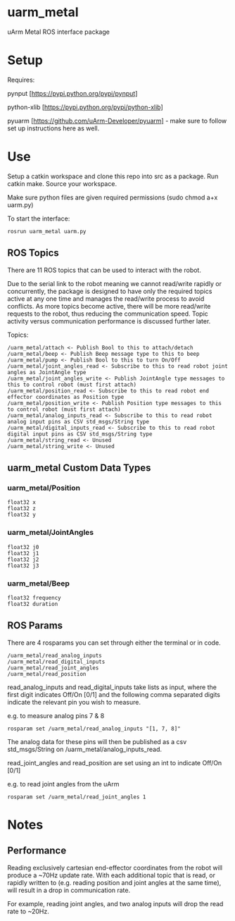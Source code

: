 # uarm_metal
uArm Metal ROS interface package

# Setup
Requires: 

pynput [https://pypi.python.org/pypi/pynput]

python-xlib [https://pypi.python.org/pypi/python-xlib]

pyuarm [https://github.com/uArm-Developer/pyuarm] -  make sure to follow set up instructions here as well.

# Use
Setup a catkin workspace and clone this repo into src as a package. Run catkin make. Source your workspace.

Make sure python files are given required permissions (sudo chmod a+x uarm.py)

To start the interface:
 ```
rosrun uarm_metal uarm.py
```

## ROS Topics
There are 11 ROS topics that can be used to interact with the robot.

Due to the serial link to the robot meaning we cannot read/write rapidly or concurrently, the package is designed to
have only the required topics active at any one time and manages the read/write process to avoid conflicts.
As more topics become active, there will be more read/write requests to the robot, thus reducing the communication
speed. Topic activity versus communication performance is
discussed further later.

Topics:
```
/uarm_metal/attach <- Publish Bool to this to attach/detach
/uarm_metal/beep <- Publish Beep message type to this to beep
/uarm_metal/pump <- Publish Bool to this to turn On/Off
/uarm_metal/joint_angles_read <- Subscribe to this to read robot joint angles as JointAngle type
/uarm_metal/joint_angles_write <- Publish JointAngle type messages to this to control robot (must first attach)
/uarm_metal/position_read <- Subscribe to this to read robot end effector coordinates as Position type
/uarm_metal/position_write <- Publish Position type messages to this to control robot (must first attach)
/uarm_metal/analog_inputs_read <- Subscribe to this to read robot analog input pins as CSV std_msgs/String type
/uarm_metal/digital_inputs_read <- Subscribe to this to read robot digital input pins as CSV std_msgs/String type
/uarm_metal/string_read <- Unused
/uarm_metal/string_write <- Unused
```

## uarm_metal Custom Data Types

### uarm_metal/Position
```
float32 x
float32 z
float32 y
```
### uarm_metal/JointAngles
```
float32 j0
float32 j1
float32 j2
float32 j3
```
### uarm_metal/Beep
```
float32 frequency
float32 duration
```

## ROS Params
There are 4 rosparams you can set through either the terminal or in code.

```
/uarm_metal/read_analog_inputs
/uarm_metal/read_digital_inputs
/uarm_metal/read_joint_angles
/uarm_metal/read_position
```

read_analog_inputs and read_digital_inputs take lists as input, where the first digit indicates Off/On [0/1] and the
following comma separated digits indicate the relevant pin you wish to measure.

e.g. to measure analog pins 7 & 8

```
rosparam set /uarm_metal/read_analog_inputs "[1, 7, 8]"
```

The analog data for these pins will then be published as a csv std_msgs/String on /uarm_metal/analog_inputs_read.

read_joint_angles and read_position are set using an int to indicate Off/On [0/1]

e.g. to read joint angles from the uArm

```
rosparam set /uarm_metal/read_joint_angles 1
```


# Notes
## Performance
Reading exclusively cartesian end-effector coordinates from the robot will produce a ~70Hz update rate. With each
additional topic that is read, or rapidly written to (e.g. reading position and joint angles at the same time), will
result in a drop in communication rate.

For example, reading joint angles, and two analog inputs will drop the read rate to ~20Hz.
